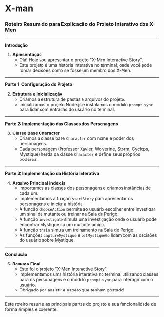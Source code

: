# X-man

### Roteiro Resumido para Explicação do Projeto Interativo dos X-Men

---

**Introdução**

1. **Apresentação**
   - Olá! Hoje vou apresentar o projeto "X-Men Interactive Story".
   - Este projeto é uma história interativa no terminal, onde você pode tomar decisões como se fosse um membro dos X-Men.

---

**Parte 1: Configuração do Projeto**

2. **Estrutura e Inicialização**
   - Criamos a estrutura de pastas e arquivos do projeto.
   - Inicializamos o projeto Node.js e instalamos o módulo `prompt-sync` para lidar com entradas do usuário no terminal.

---

**Parte 2: Implementação das Classes dos Personagens**

3. **Classe Base Character**
   - Criamos a classe base `Character` com nome e poder dos personagens.
   - Cada personagem (Professor Xavier, Wolverine, Storm, Cyclops, Mystique) herda da classe `Character` e define seus próprios poderes.

---

**Parte 3: Implementação da História Interativa**

4. **Arquivo Principal index.js**
   - Importamos as classes dos personagens e criamos instâncias de cada um.
   - Implementamos a função `startStory` para apresentar os personagens e iniciar a história.
   - A função `chooseAction` permite ao usuário escolher entre investigar um sinal de mutante ou treinar na Sala de Perigo.
   - A função `investigate` simula uma investigação onde o usuário pode encontrar Mystique ou um mutante amigo.
   - A função `train` simula um treinamento na Sala de Perigo.
   - As funções `captureMystique` e `letMystiqueGo` lidam com as decisões do usuário sobre Mystique.

---

**Conclusão**

5. **Resumo Final**
   - Este foi o projeto "X-Men Interactive Story".
   - Implementamos uma história interativa no terminal utilizando classes para os personagens e o módulo `prompt-sync` para interagir com o usuário.
   - Obrigado por assistir e espero que tenham gostado!

---

Este roteiro resume as principais partes do projeto e sua funcionalidade de forma simples e coerente.